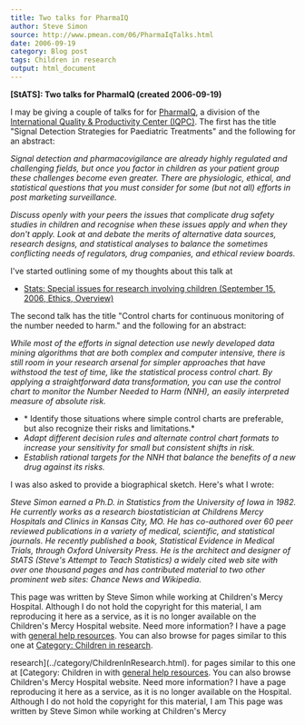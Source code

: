 ```yaml
---
title: Two talks for PharmaIQ
author: Steve Simon
source: http://www.pmean.com/06/PharmaIqTalks.html
date: 2006-09-19
category: Blog post
tags: Children in research
output: html_document
---
```

**[StATS]: Two talks for PharmaIQ (created
2006-09-19)**

I may be giving a couple of talks for for
[PharmaIQ](http://www.iqpc.com/cgi-bin/templates/fivecell.html?topic=237&newTop=263),
a division of the [International Quality & Productivity Center
(IQPC)](http://www.iqpc.com). The first has the title \"Signal Detection
Strategies for Paediatric Treatments\" and the following for an
abstract:

*Signal detection and pharmacovigilance are already highly regulated and
challenging fields, but once you factor in children as your patient
group these challenges become even greater. There are physiologic,
ethical, and statistical questions that you must consider for some (but
not all) efforts in post marketing surveillance.*

*Discuss openly with your peers the issues that complicate drug safety
studies in children and recognise when these issues apply and when they
don\'t apply. Look at and debate the merits of alternative data sources,
research designs, and statistical analyses to balance the sometimes
conflicting needs of regulators, drug companies, and ethical review
boards.*

I\'ve started outlining some of my thoughts about this talk at

-   [Stats: Special issues for research involving children (September
    15, 2006, Ethics, Overview)](ResearchInvolvingChildren.asp)

The second talk has the title \"Control charts for continuous monitoring
of the number needed to harm.\" and the following for an abstract:

*While most of the efforts in signal detection use newly developed data
mining algorithms that are both complex and computer intensive, there is
still room in your research arsenal for simpler approaches that have
withstood the test of time, like the statistical process control chart.
By applying a straightforward data transformation, you can use the
control chart to monitor the Number Needed to Harm (NNH), an easily
interpreted measure of absolute risk.*

-   \* Identify those situations where simple control charts are
    preferable, but also recognize their risks and limitations.*
-   *Adapt different decision rules and alternate control chart formats
    to increase your sensitivity for small but consistent shifts in
    risk.*
-   *Establish rational targets for the NNH that balance the benefits of
    a new drug against its risks.*

I was also asked to provide a biographical sketch. Here\'s what I wrote:

*Steve Simon earned a Ph.D. in Statistics from the University of Iowa in
1982. He currently works as a research biostatistician at Childrens
Mercy Hospitals and Clinics in Kansas City, MO. He has co-authored over
60 peer reviewed publications in a variety of medical, scientific, and
statistical journals. He recently published a book, Statistical Evidence
in Medical Trials, through Oxford University Press. He is the architect
and designer of StATS (Steve\'s Attempt to Teach Statistics) a widely
cited web site with over one thousand pages and has contributed material
to two other prominent web sites: Chance News and Wikipedia.*

This page was written by Steve Simon while working at Children\'s Mercy
Hospital. Although I do not hold the copyright for this material, I am
reproducing it here as a service, as it is no longer available on the
Children\'s Mercy Hospital website. Need more information? I have a page
with [general help resources](../GeneralHelp.html). You can also browse
for pages similar to this one at [Category: Children in
research](../category/ChildrenInResearch.html).
<!---More--->
research](../category/ChildrenInResearch.html).
for pages similar to this one at [Category: Children in
with [general help resources](../GeneralHelp.html). You can also browse
Children\'s Mercy Hospital website. Need more information? I have a page
reproducing it here as a service, as it is no longer available on the
Hospital. Although I do not hold the copyright for this material, I am
This page was written by Steve Simon while working at Children\'s Mercy

<!---Do not use
**[StATS]: Two talks for PharmaIQ (created
This page was written by Steve Simon while working at Children\'s Mercy
Hospital. Although I do not hold the copyright for this material, I am
reproducing it here as a service, as it is no longer available on the
Children\'s Mercy Hospital website. Need more information? I have a page
with [general help resources](../GeneralHelp.html). You can also browse
for pages similar to this one at [Category: Children in
research](../category/ChildrenInResearch.html).
--->


